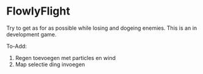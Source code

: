 # FlowlyFlight

Try to get as for as possible while losing and dogeing enemies.
This is an in development game.

To-Add:
  1. Regen toevoegen met particles en wind
  2. Map selectie ding invoegen
